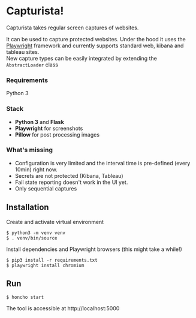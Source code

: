 # Capturista!

Capturista takes regular screen captures of websites.

It can be used to capture protected websites. Under the hood it uses the [Playwright](https://playwright.dev/python/) framework and currently supports standard web, kibana and tableau sites.  
New capture types can be easily integrated by extending the `AbstractLoader` class

### Requirements
Python 3

### Stack
* **Python 3** and **Flask**
* **Playwright** for screenshots
* **Pillow** for post processing images

### What's missing
* Configuration is very limited and the interval time is pre-defined (every 10min) right now.
* Secrets are not protected (Kibana, Tableau)
* Fail state reporting doesn't work in the UI yet.
* Only sequential captures

## Installation
Create and activate virtual environment

    $ python3 -m venv venv
    $ . venv/bin/source

Install dependencies and Playwright browsers (this might take a while!)

    $ pip3 install -r requirements.txt
    $ playwright install chromium

## Run
    $ honcho start

The tool is accessible at http://localhost:5000